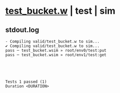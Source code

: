 # [test_bucket.w](../../../../../examples/tests/valid/test_bucket.w) | test | sim

## stdout.log
```log
- Compiling valid/test_bucket.w to sim...
✔ Compiling valid/test_bucket.w to sim...
pass ─ test_bucket.wsim » root/env0/test:put
pass ─ test_bucket.wsim » root/env1/test:get
 




Tests 1 passed (1) 
Duration <DURATION>

```

